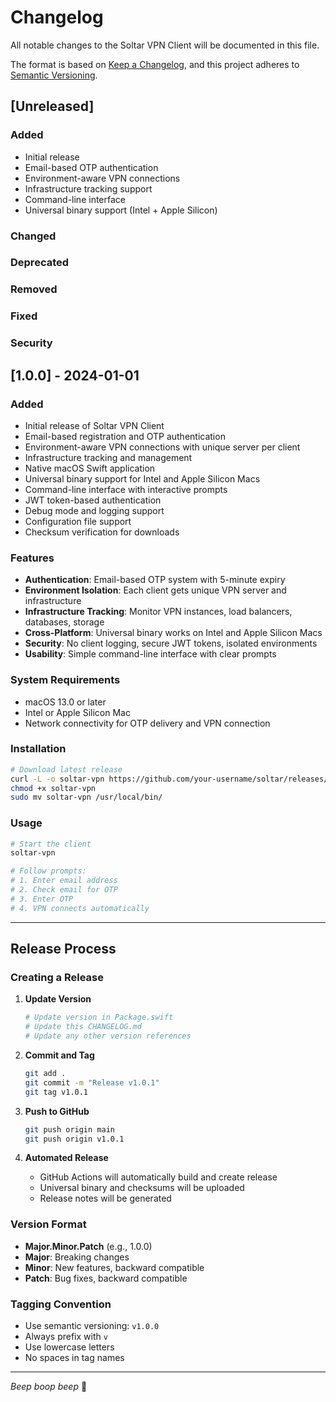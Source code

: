 # Changelog

All notable changes to the Soltar VPN Client will be documented in this file.

The format is based on [Keep a Changelog](https://keepachangelog.com/en/1.0.0/),
and this project adheres to [Semantic Versioning](https://semver.org/spec/v2.0.0.html).

## [Unreleased]

### Added
- Initial release
- Email-based OTP authentication
- Environment-aware VPN connections
- Infrastructure tracking support
- Command-line interface
- Universal binary support (Intel + Apple Silicon)

### Changed

### Deprecated

### Removed

### Fixed

### Security

## [1.0.0] - 2024-01-01

### Added
- Initial release of Soltar VPN Client
- Email-based registration and OTP authentication
- Environment-aware VPN connections with unique server per client
- Infrastructure tracking and management
- Native macOS Swift application
- Universal binary support for Intel and Apple Silicon Macs
- Command-line interface with interactive prompts
- JWT token-based authentication
- Debug mode and logging support
- Configuration file support
- Checksum verification for downloads

### Features
- **Authentication**: Email-based OTP system with 5-minute expiry
- **Environment Isolation**: Each client gets unique VPN server and infrastructure
- **Infrastructure Tracking**: Monitor VPN instances, load balancers, databases, storage
- **Cross-Platform**: Universal binary works on Intel and Apple Silicon Macs
- **Security**: No client logging, secure JWT tokens, isolated environments
- **Usability**: Simple command-line interface with clear prompts

### System Requirements
- macOS 13.0 or later
- Intel or Apple Silicon Mac
- Network connectivity for OTP delivery and VPN connection

### Installation
```bash
# Download latest release
curl -L -o soltar-vpn https://github.com/your-username/soltar/releases/latest/download/soltar-vpn-universal
chmod +x soltar-vpn
sudo mv soltar-vpn /usr/local/bin/
```

### Usage
```bash
# Start the client
soltar-vpn

# Follow prompts:
# 1. Enter email address
# 2. Check email for OTP
# 3. Enter OTP
# 4. VPN connects automatically
```

---

## Release Process

### Creating a Release

1. **Update Version**
   ```bash
   # Update version in Package.swift
   # Update this CHANGELOG.md
   # Update any other version references
   ```

2. **Commit and Tag**
   ```bash
   git add .
   git commit -m "Release v1.0.1"
   git tag v1.0.1
   ```

3. **Push to GitHub**
   ```bash
   git push origin main
   git push origin v1.0.1
   ```

4. **Automated Release**
   - GitHub Actions will automatically build and create release
   - Universal binary and checksums will be uploaded
   - Release notes will be generated

### Version Format

- **Major.Minor.Patch** (e.g., 1.0.0)
- **Major**: Breaking changes
- **Minor**: New features, backward compatible
- **Patch**: Bug fixes, backward compatible

### Tagging Convention

- Use semantic versioning: `v1.0.0`
- Always prefix with `v`
- Use lowercase letters
- No spaces in tag names

---

*Beep boop beep* 🤖 